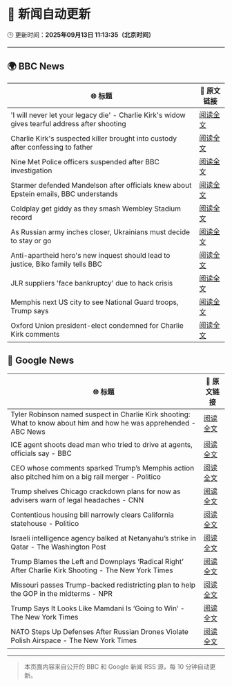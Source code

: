 # 🧠 新闻自动更新

🕒 更新时间：**2025年09月13日 11:13:35（北京时间）**

---

## 🌍 BBC News

| 🌐 标题 | 🔗 原文链接 |
|--------|-------------|
| 'I will never let your legacy die' - Charlie Kirk's widow gives tearful address after shooting | [阅读全文](https://www.bbc.com/news/articles/cz9je8lxge4o?at_medium=RSS&at_campaign=rss) |
| Charlie Kirk's suspected killer brought into custody after confessing to father | [阅读全文](https://www.bbc.com/news/articles/cly7417ge50o?at_medium=RSS&at_campaign=rss) |
| Nine Met Police officers suspended after BBC investigation | [阅读全文](https://www.bbc.com/news/articles/cn839398xzpo?at_medium=RSS&at_campaign=rss) |
| Starmer defended Mandelson after officials knew about Epstein emails, BBC understands | [阅读全文](https://www.bbc.com/news/articles/c5yq455w36vo?at_medium=RSS&at_campaign=rss) |
| Coldplay get giddy as they smash Wembley Stadium record | [阅读全文](https://www.bbc.com/news/articles/c306m86y824o?at_medium=RSS&at_campaign=rss) |
| As Russian army inches closer, Ukrainians must decide to stay or go | [阅读全文](https://www.bbc.com/news/articles/cy50kk14y00o?at_medium=RSS&at_campaign=rss) |
| Anti-apartheid hero's new inquest should lead to justice, Biko family tells BBC | [阅读全文](https://www.bbc.com/news/articles/c931n9eelpeo?at_medium=RSS&at_campaign=rss) |
| JLR suppliers 'face bankruptcy' due to hack crisis | [阅读全文](https://www.bbc.com/news/articles/czdjn0lv64ro?at_medium=RSS&at_campaign=rss) |
| Memphis next US city to see National Guard troops, Trump says | [阅读全文](https://www.bbc.com/news/articles/c9v7ydn7dv1o?at_medium=RSS&at_campaign=rss) |
| Oxford Union president-elect condemned for Charlie Kirk comments | [阅读全文](https://www.bbc.com/news/articles/c04qz5lk6ggo?at_medium=RSS&at_campaign=rss) |

## 📰 Google News

| 🌐 标题 | 🔗 原文链接 |
|--------|-------------|
| Tyler Robinson named suspect in Charlie Kirk shooting: What to know about him and how he was apprehended - ABC News | [阅读全文](https://news.google.com/rss/articles/CBMimAFBVV95cUxQQWYtdTVXWC03bDJQTVV6SXFRcVlwaGVzeFJDNmdLTUtEM3BXajVBazUwYktmZTdDUkNwcGFyeWhtSG14NHhkT214cXpfdk1OMF9RMDZjWGxQeXl0b0YyM19oMzd3ODhDUUFVbE9VM1R5ME9CeUdTZlBtdGRzYXVyU2JyZ1Bkd0Zpem9jUU51TDBUSWhRNnRacdIBngFBVV95cUxPMU5sbWNpUWxsMWNYcXBmNnpyZWxZVlJUTmY2ZXQxRGJsdGlzeHV3UHlDZHlEWUY4NWFSSTNMQ0ZreFdndEZmRUJxX2lUSk95cTBxem96RDZ4eTBFTWVWQ2piREVZTjZyMy16ODBfXzlJa0l6U0I2Ui0tN0JNdGhHd2pOOUFTdmNlMVRKSGhwOFMzOEpkNFc1MUpkRlZTQQ?oc=5) |
| ICE agent shoots dead man who tried to drive at agents, officials say - BBC | [阅读全文](https://news.google.com/rss/articles/CBMiWkFVX3lxTE54T1JCQXlOeDZCZEdZT3RUYkhHbm5ZN0NKQk9tYkdJM0x5M0hxN2hJckFHV05IZ0F1ZUtpRmxxZUNTT05wc2VIMnZmZC1QOEtCNHFNV3hnYXdBd9IBX0FVX3lxTE1BUXNBMTZzMmNqcEZKWFdVUGQ5NU8zeGdUOWpsLVM1cC1Bb2poUGdTZ0c1UWJIcTQwTHBYYkV3MUZoRTVxSVRFeUdNRFp5bElCd2Vqb1lKX1poZVpIUVI4?oc=5) |
| CEO whose comments sparked Trump’s Memphis action also pitched him on a big rail merger - Politico | [阅读全文](https://news.google.com/rss/articles/CBMigwFBVV95cUxOQlZTX2lxMU16bzVYU1AzYzlJSHJHSEdIRG1lLXFKWDZZSGMzVzJ5S1JRMThoQ2J4ZW53YzIwNUFRLU1LbGEwZk9lX0pWRnhjVnlnd2QxZFF4Yi04bVd1Uzh3NEg5V2lIQ1NqSTEwOFJ5NF82Mi1QVnIwT1dfdGU0RWdlaw?oc=5) |
| Trump shelves Chicago crackdown plans for now as advisers warn of legal headaches - CNN | [阅读全文](https://news.google.com/rss/articles/CBMiggFBVV95cUxNb0drMUowVXk1ZDhHb3JqM3lCYVRZWFI5aDVxUjZHTHlmVmNGb3FZbTczTFd1UDV3d0xOY25paXk3QUlNdHVLRVV2RmIwQ0JoWWRyX1FIMV9ZVUJ6U21CNl9PTEdRcXJwVFZWSFZqaVpJT3E1aExnZUdBUWhueWtFZ1Zn?oc=5) |
| Contentious housing bill narrowly clears California statehouse - Politico | [阅读全文](https://news.google.com/rss/articles/CBMilwFBVV95cUxNOFJVYkZ6VG1fVVVBUlBaS0I3RF94dXhnSTRZOTk4Z1pScVUyNjRWRXFud1FNdkFmWjRyMzItMklTYU04NnJaeE9ZdFRrc1N4Z3N1bGFlMFBaN1IxWml3aTkyQll2LW5fWGs5ZDg3dDN2dzA3dG42S1AwNkhlbzhOSnlhZ3pqS2dYcVlzZ1dfczFteS1fYjQ0?oc=5) |
| Israeli intelligence agency balked at Netanyahu’s strike in Qatar - The Washington Post | [阅读全文](https://news.google.com/rss/articles/CBMiiAFBVV95cUxPWkJCN3R5LUlQN3hVeE9ncFViSEd4VzNPWGhRMXVReVItUGRNZkZnM213ODBMUmZ2Vjk2S2dVOUtBUHVOenlDaUl6LTltN3dkMlFQZVZvWTNpWUpNR2J4LWl4dFM5Sl9qaXJCbkE4MF95ZGN6SDdzSDdta2RaUDFkRWtkQmp1ekc2?oc=5) |
| Trump Blames the Left and Downplays ‘Radical Right’ After Charlie Kirk Shooting - The New York Times | [阅读全文](https://news.google.com/rss/articles/CBMihgFBVV95cUxQN2ZXSTlGbzRTVzdtLUNZczVUaFBZN2RlOEdtbVZhQ0xNazliVTdIYlNNRXk1bnplQmRTNW11TlBjLUxxUWtKNjBCQWp3d3EtLTZUQm9XZ1ROQ01vbk5uYlAwLTRUVEFqUVJySlpIZ1lpS1hjbDhoR1NONmtkRFdYb0VuMDF5dw?oc=5) |
| Missouri passes Trump-backed redistricting plan to help the GOP in the midterms - NPR | [阅读全文](https://news.google.com/rss/articles/CBMiigFBVV95cUxPMmxBZk9GWVlDX0NhMGUxVzdPOF9GT3lQUnFUbGJOYnM5b05yc1ZkbTZIZ1JfeENUWWw0Tlp1c002WXRwelI1d05YS2RjM3BoOTQwcmVVQWlSVk95YUdOT0g0TXdHSS13dG5semt2TXB1TmxMWlVwSEdMSDhfZERQbFZtTEk2WkUzY1E?oc=5) |
| Trump Says It Looks Like Mamdani Is ‘Going to Win’ - The New York Times | [阅读全文](https://news.google.com/rss/articles/CBMifEFVX3lxTE82X1djLXd4dE1xLWl1dEdDTmFRTXFoem1FQndzQkMwbE5wb2ozTFJUbU8wdDRKMjdvdTliUzdZYTlLSTdFWTJyVDV5QXAwbm5hV01BQ1l1a1ZpRTRET0xQZmp3QUQxSEtDYnE5WHJpWHphVjh3d19lTjlUaGY?oc=5) |
| NATO Steps Up Defenses After Russian Drones Violate Polish Airspace - The New York Times | [阅读全文](https://news.google.com/rss/articles/CBMikAFBVV95cUxNRHp5MmlUTUtSQkowS21JZFJhWkh3TnVfNkowVnNPbTZ2NWh3MU01QmxUcERKZkpfSDBSYm1mWHFEYVQ0aUU1Q3Jaby1TX3hZUHhZQi15NGtIU0lIdEFPSG05eWFyc1ZIQTRFUnpESW55QXZfSzlWbUtjLVJrZ1YyUUlKSUJ6RlU1RlpMNjQwWnk?oc=5) |

---
> 本页面内容来自公开的 BBC 和 Google 新闻 RSS 源，每 10 分钟自动更新。